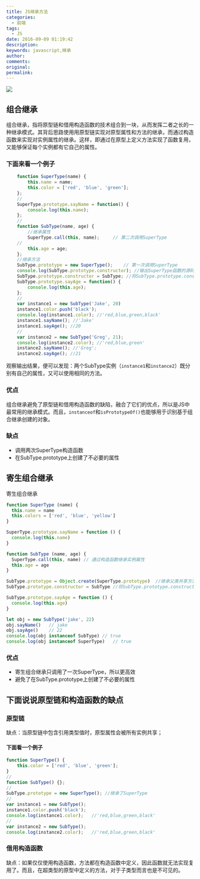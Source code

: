 ```yaml
---
title: JS继承方法
categories:
  - 前端
tags:
  - JS
date: 2016-09-09 01:19:42
description:
keywords: javascript,继承
author:
comments:
original:
permalink:
---
```


![](/images/20170327149054592270732.png)

<!--more-->
## 组合继承
组合继承，指将原型链和借用构造函数的技术组合到一块，从而发挥二者之长的一种继承模式。其背后思路使用用原型链实现对原型属性和方法的继承，而通过构造函数来实现对实例属性的继承。这样，即通过在原型上定义方法实现了函数复用，又能够保证每个实例都有它自己的属性。
### 下面来看一个例子
```js
	function SuperType(name) {
	    this.name = name;
	    this.color = ['red', 'blue', 'green'];
	};
	//
	SuperType.prototype.sayName = function() {
	    console.log(this.name);
	};
	//
	function SubType(name, age) {
	    //继承属性
	    SuperType.call(this, name);		// 第二次调用SuperType
	//
	    this.age = age;
	};
	//继承方法
	SubType.prototype = new SuperType();	// 第一次调用SuperType
	console.log(SubType.prototype.constructor); //输出SuperType函数的源码,即此时SubType.prototype.constructor指向SuperType函数
	SubType.prototype.constructor = SubType; //将SubType.prototype.constructor指针指回SubType函数
	SubType.prototype.sayAge = function() {
	    console.log(this.age);
	};
	//
	var instance1 = new SubType('Jake', 20)
	instance1.color.push('black');
	console.log(instance1.color); //'red,blue,green,black'
	instance1.sayName(); //'Jake'
	instance1.sayAge(); //20
	//
	var instance2 = new SubType('Greg', 21);
	console.log(instance2.color); //'red,blue,green'
	instance2.sayName(); //'Greg';
	instance2.sayAge(); //21
```

观察输出结果，便可以发现：两个SubType实例（`instance1`和`instance2`）既分别有自己的属性，又可以使用相同的方法。

### 优点

组合继承避免了原型链和借用构造函数的缺陷，融合了它们的优点，所以是JS中最常用的继承模式。而且，`instanceof`和`isPrototypeOf()`也能够用于识别基于组合继承创建的对象。

### 缺点

* 调用两次SuperType构造函数
* 在SubType.prototype上创建了不必要的属性

## 寄生组合继承

寄生组合继承

```js
function SuperType (name) {
  this.name = name
  this.colors = ['red', 'blue', 'yellow']
}

SuperType.prototype.sayName = function () {
  console.log(this.name)
}

function SubType (name, age) {
  SuperType.call(this, name) // 通过构造函数继承实例属性
  this.age = age
}

SubType.prototype = Object.create(SuperType.prototype)	//继承父类共享方法
SubType.prototype.constructor = SubType	//将SubType.prototype.constructor指针指回SubType函数

SubType.prototype.sayAge = function () {
  console.log(this.age)
}

let obj = new SubType('jake', 22)
obj.sayName()	// jake
obj.sayAge()	// 22
console.log(obj instanceof SubType)	// true
console.log(obj instanceof SuperType)	// true
```
### 优点

* 寄生组合继承只调用了一次SuperType，所以更高效
* 避免了在SubType.prototype上创建了不必要的属性

## 下面说说原型链和构造函数的缺点
### 原型链

缺点：当原型链中包含引用类型值时，原型属性会被所有实例共享；

#### 下面看一个例子

~~~js
function SuperType() {
    this.color = ['red', 'blue', 'green'];
}
//
function SubType() {};
//
SubType.prototype = new SuperType(); //继承了SuperType
//
var instance1 = new SubType();
instance1.color.push('black');
console.log(instance1.color);   //'red,blue,green,black'
//
var instance2 = new SubType();
console.log(instance2.color);   //'red,blue,green,black'
~~~

### 借用构造函数

缺点：如果仅仅使用构造函数，方法都在构造函数中定义，因此函数就无法实现复用了。而且，在超类型的原型中定义的方法，对于子类型而言也是不可见的。
